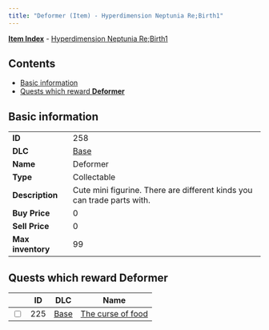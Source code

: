 ```yaml
---
title: "Deformer (Item) - Hyperdimension Neptunia Re;Birth1"
---
```


[**Item Index**](/neptunia/rb1/item/index.html) - [Hyperdimension Neptunia Re;Birth1](/neptunia/rb1)

## Contents

- [Basic information](#basic-information)
- [Quests which reward **Deformer**](#quests-which-reward-deformer)

## Basic information

|   |   |
| -- | -- |
| **ID** | 258 |
| **DLC** | [Base](/neptunia/rb1/dlc/1-base.html) |
| **Name** | Deformer |
| **Type** | Collectable |
| **Description** | Cute mini figurine. There are different kinds you can trade parts with. |
| **Buy Price** | 0 |
| **Sell Price** | 0 |
| **Max inventory** | 99 |

## Quests which reward **Deformer**

|    | ID | DLC | Name |
| -- | -- | --- | ---- |
| <input type="checkbox" id="rb1-quest-1-225" class="trackbox" /> | 225 | [Base](/neptunia/rb1/dlc/1-base.html) | [The curse of food](/neptunia/rb1/quest/1-225-the-curse-of-food.html) |